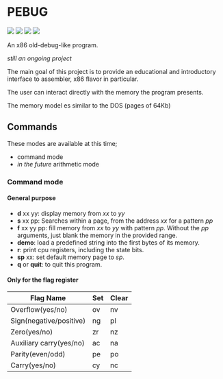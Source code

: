 # PEBUG

<img src=https://img.shields.io/github/license/pabloniklas/pebug> <img src=https://img.shields.io/github/v/release/pabloniklas/pebug> <img src=https://img.shields.io/github/languages/top/pabloniklas/pebug> <img src=https://img.shields.io/github/downloads/pabloniklas/pebug/total>


An x86 old-debug-like program.

_still an ongoing project_

The main goal of this project is to provide an educational and introductory interface to assembler, x86 flavor in
particular.

The user can interact directly with the memory the program presents.

The memory model es similar to the DOS (pages of 64Kb)

## Commands

These modes are available at this time;

* command mode
* _in the future_ arithmetic mode

### Command mode

#### General purpose

* **d** xx yy: display memory from _xx_ to _yy_
* **s** xx pp: Searches within a page, from the address _xx_ for a pattern _pp_
* **f** xx yy pp: fill memory from _xx_ to _yy_ with pattern _pp_. Without the _pp_ arguments, just blank the memory in
  the provided range.
* **demo**: load a predefined string into the first bytes of its memory.
* **r**: print cpu registers, including the state bits.
* **sp** xx: set default memory page to _sp_.
* **q** or **quit**: to quit this program.

#### Only for the flag register

| Flag Name               | Set | Clear |
|-------------------------|-----|-------|
| Overflow(yes/no)        | ov  | nv    |
| Sign(negative/positive) | ng  | pl    |
| Zero(yes/no)            | zr  | nz    |
| Auxiliary carry(yes/no) | ac  | na    |
| Parity(even/odd)        | pe  | po    |
| Carry(yes/no)           | cy  | nc    |

